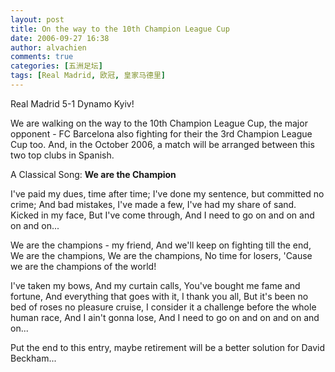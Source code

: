 ```yaml
---
layout: post
title: On the way to the 10th Champion League Cup
date: 2006-09-27 16:38
author: alvachien
comments: true
categories: [五洲足坛]
tags: [Real Madrid, 欧冠, 皇家马德里]
---
```


Real Madrid 5-1 Dynamo Kyiv!

We are walking on the way to the 10th Champion League Cup, the major opponent - FC Barcelona also fighting for their the 3rd Champion League Cup too. And, in the October 2006, a match will be arranged between this two top clubs in Spanish.

A Classical Song: **We are the Champion**

I've paid my dues, time after time;
I've done my sentence, but committed no crime;
And bad mistakes,
I've made a few,
I've had my share of sand.
Kicked in my face,
But I've come through,
And I need to go on and on and on and on...

We are the champions - my friend,
And we'll keep on fighting till the end,
We are the champions,
We are the champions,
No time for losers,
'Cause we are the champions of the world!

I've taken my bows,
And my curtain calls,
You've bought me fame and fortune,
And everything that goes with it,
I thank you all,
But it's been no bed of roses no pleasure cruise,
I consider it a challenge before the whole human race,
And I ain't gonna lose,
And I need to go on and on and on and on...

Put the end to this entry, maybe retirement will be a better solution for David Beckham...
